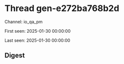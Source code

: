 # Thread gen-e272ba768b2d
Channel: io_qa_pm

First seen: 2025-01-30 00:00:00

Last seen: 2025-01-30 00:00:00

## Digest


